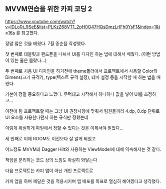 ## MVVM연습을 위한 카피 코딩 2

https://www.youtube.com/watch?v=lDLo0t_9SeE&list=PLKzZ68VT1_2pH0O47HQsDmzLrIFh0YsF1&index=1&t=16s 를 참고했다.

정말 많은 것을 배웠다. 7월 중순쯤 작성했다.

첫 번째로 태블릿과 핸드폰을 나눠서 UI를 디자인 하는 법에 대해서 배웠다. (이런 방법이 있는 줄은 몰랐다...)

두 번째로 처음 UI 디자인을 하기전에 theme폴더에서 프로젝트에서 사용할 Color와 Dimens(크기 규격?), type(텍스트 규격 설정), 테마 설정 등을 시작할 때 하는 법을 배웠다.

기본이 정말 중요하다고 느꼈다. 무턱대고 시작해서 하나하나 값을 넣어 UI를 조정하고...

이전에 팀 프로젝트할 때는 그냥 UI 권장사항에 맞춰서 팀원들끼리 4.dp, 8.dp 단위로 UI 요소를 사용한다던지 하는 규칙만 정했는데

이렇게 확실하게 파일에서 정할 수 있다는 것을 이제서야 알았다...

세 번째로 이제 ROOM도 이전보다 잘 알게 되었고

어느정도 MVVM과 Dagger Hilt와 사용하는 ViewModel에 대해 익숙해지는 것 같다.

책임을 분리하는 코드 상의 느낌도 확실히 와닿는다

다음 프로젝트는 카피 앱이 아닌 개인 프로젝트로

카피 앱을 하며 깨달은 것을 적용시키며 앱 배포를 목표로 열심히 해야겠다고 생각했다.
